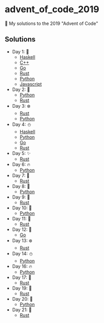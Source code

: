 # advent_of_code_2019
🎅 My solutions to the 2019 "Advent of Code"


## Solutions

* Day 1:  :santa:
    * [Haskell](Day1-9/1.hs)
    * [C++](Day1-9/1.cpp)
    * [Go](Day1-9/1.go)
    * [Rust](Day1-9/day1.rs)
    * [Python](Day1-9/1.py)
    * [Javascript](Day1-9/1.js)
* Day 2:  :star2:
    * [Python](Day1-9/2.py)
    * [Rust](Day1-9/day2.rs)
* Day 3:  :snowflake:
    * [Rust](Day1-9/day3.rs)
    * [Python](Day1-9/3.py)
* Day 4:  :snowman:
    * [Haskell](Day1-9/4.hs)
    * [Python](Day1-9/4.py)
    * [Go](Day1-9/4.go)
    * [Rust](Day1-9/day4.rs)
* Day 5:  :sparkles:
    * [Rust](Day1-9/day5.rs)
* Day 6:  :fire:
    * [Python](Day1-9/6.py)
* Day 7:  :christmas_tree:
    * [Rust](Day1-9/day7.rs)
* Day 8:  :gift:
    * [Python](Day1-9/8.py)
* Day 9:  :bell:
    * [Rust](Day1-9/day9.rs)
* Day 10:  :tada:
    * [Python](Day10-19/10.py)
* Day 11:  :santa:
    * [Rust](Day10-19/day11.rs)
* Day 12:  :star2:
    * [Go](Day10-19/12.go)
* Day 13:  :snowflake:
    * [Rust](Day10-19/day13.rs)
* Day 14:  :snowman:
    * [Python](Day10-19/14.py)
* Day 16:  :fire:
    * [Python](Day10-19/16.py)
* Day 17:  :christmas_tree:
    * [Rust](Day10-19/day17.rs)
* Day 19:  :bell:
    * [Rust](Day10-19/day19.rs)
* Day 20:  :tada:
    * [Python](Day20-25/20.py)
* Day 21:  :santa:
    * [Rust](Day20-25/day21.rs)

